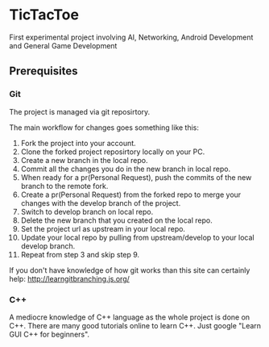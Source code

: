 # TicTacToe
First experimental project involving AI, Networking, Android Development and General Game Development

## Prerequisites

### Git
The project is managed via git reposirtory.

The main workflow for changes goes something like this:

1. Fork the project into your account.
2. Clone the forked project reposirtory locally on your PC.
3. Create a new branch in the local repo.
4. Commit all the changes you do in the new branch in local repo.
5. When ready for a pr(Personal Request), push the commits of the new branch to the remote fork.
6. Create a pr(Personal Request) from the forked repo to merge your changes with the develop branch of the project.
7. Switch to develop branch on local repo.
8. Delete the new branch that you created on the local repo.
9. Set the project url as upstream in your local repo.
10. Update your local repo by pulling from upstream/develop to your local develop branch.
11. Repeat from step 3 and skip step 9.

If you don't have knowledge of how git works than this site can certainly help:
http://learngitbranching.js.org/

### C++
A mediocre knowledge of C++ language as the whole project is done on C++.
There are many good tutorials online to learn C++. Just google "Learn GUI C++ for beginners".
